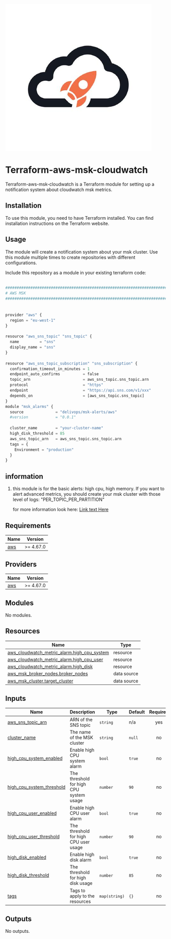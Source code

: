 ![image info](logo.jpeg)

# Terraform-aws-msk-cloudwatch

Terraform-aws-msk-cloudwatch is a Terraform module for setting up a notification system about cloudwatch msk metrics.

## Installation

To use this module, you need to have Terraform installed. You can find installation instructions on the Terraform website.

## Usage

The module will create a notification system about your msk cluster.
Use this module multiple times to create repositories with different configurations.

Include this repository as a module in your existing terraform code:

```python

################################################################################
# AWS MSK
################################################################################


provider "aws" {
  region = "eu-west-1"
}

resource "aws_sns_topic" "sns_topic" {
  name         = "sns"
  display_name = "sns"
}

resource "aws_sns_topic_subscription" "sns_subscription" {
  confirmation_timeout_in_minutes = 1
  endpoint_auto_confirms          = false
  topic_arn                       = aws_sns_topic.sns_topic.arn
  protocol                        = "https"
  endpoint                        = "https://api.sns.com/v1/xxx"
  depends_on                      = [aws_sns_topic.sns_topic]
}
module "msk_alarms" {
  source              = "delivops/msk-alerts/aws"
  #version            = "0.0.1"

  cluster_name        = "your-cluster-name"
  high_disk_threshold = 85
  aws_sns_topic_arn   = aws_sns_topic.sns_topic.arn
  tags = {
    Environment = "production"
  }
}

```

## information

1. this module is for the basic alerts: high cpu, high memory.
   If you want to alert advanced metrics, you should create your msk cluster with those level of logs: "PER_TOPIC_PER_PARTITION"

   for more information look here: [Link text Here](https://docs.aws.amazon.com/msk/latest/developerguide/metrics-details.html)

<!-- BEGIN_TF_DOCS -->
## Requirements

| Name | Version |
|------|---------|
| <a name="requirement_aws"></a> [aws](#requirement\_aws) | >= 4.67.0 |

## Providers

| Name | Version |
|------|---------|
| <a name="provider_aws"></a> [aws](#provider\_aws) | >= 4.67.0 |

## Modules

No modules.

## Resources

| Name | Type |
|------|------|
| [aws_cloudwatch_metric_alarm.high_cpu_system](https://registry.terraform.io/providers/hashicorp/aws/latest/docs/resources/cloudwatch_metric_alarm) | resource |
| [aws_cloudwatch_metric_alarm.high_cpu_user](https://registry.terraform.io/providers/hashicorp/aws/latest/docs/resources/cloudwatch_metric_alarm) | resource |
| [aws_cloudwatch_metric_alarm.high_disk](https://registry.terraform.io/providers/hashicorp/aws/latest/docs/resources/cloudwatch_metric_alarm) | resource |
| [aws_msk_broker_nodes.broker_nodes](https://registry.terraform.io/providers/hashicorp/aws/latest/docs/data-sources/msk_broker_nodes) | data source |
| [aws_msk_cluster.target_cluster](https://registry.terraform.io/providers/hashicorp/aws/latest/docs/data-sources/msk_cluster) | data source |

## Inputs

| Name | Description | Type | Default | Required |
|------|-------------|------|---------|:--------:|
| <a name="input_aws_sns_topic_arn"></a> [aws\_sns\_topic\_arn](#input\_aws\_sns\_topic\_arn) | ARN of the SNS topic | `string` | n/a | yes |
| <a name="input_cluster_name"></a> [cluster\_name](#input\_cluster\_name) | The name of the MSK cluster | `string` | `null` | no |
| <a name="input_high_cpu_system_enabled"></a> [high\_cpu\_system\_enabled](#input\_high\_cpu\_system\_enabled) | Enable high CPU system alarm | `bool` | `true` | no |
| <a name="input_high_cpu_system_threshold"></a> [high\_cpu\_system\_threshold](#input\_high\_cpu\_system\_threshold) | The threshold for high CPU system usage | `number` | `90` | no |
| <a name="input_high_cpu_user_enabled"></a> [high\_cpu\_user\_enabled](#input\_high\_cpu\_user\_enabled) | Enable high CPU user alarm | `bool` | `true` | no |
| <a name="input_high_cpu_user_threshold"></a> [high\_cpu\_user\_threshold](#input\_high\_cpu\_user\_threshold) | The threshold for high CPU user usage | `number` | `90` | no |
| <a name="input_high_disk_enabled"></a> [high\_disk\_enabled](#input\_high\_disk\_enabled) | Enable high disk alarm | `bool` | `true` | no |
| <a name="input_high_disk_threshold"></a> [high\_disk\_threshold](#input\_high\_disk\_threshold) | The threshold for high disk usage | `number` | `85` | no |
| <a name="input_tags"></a> [tags](#input\_tags) | Tags to apply to the resources | `map(string)` | `{}` | no |

## Outputs

No outputs.
<!-- END_TF_DOCS -->
